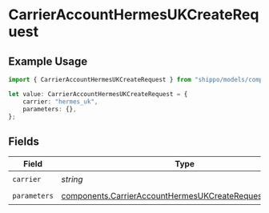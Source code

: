 # CarrierAccountHermesUKCreateRequest

## Example Usage

```typescript
import { CarrierAccountHermesUKCreateRequest } from "shippo/models/components";

let value: CarrierAccountHermesUKCreateRequest = {
    carrier: "hermes_uk",
    parameters: {},
};
```

## Fields

| Field                                                                                                                                | Type                                                                                                                                 | Required                                                                                                                             | Description                                                                                                                          | Example                                                                                                                              |
| ------------------------------------------------------------------------------------------------------------------------------------ | ------------------------------------------------------------------------------------------------------------------------------------ | ------------------------------------------------------------------------------------------------------------------------------------ | ------------------------------------------------------------------------------------------------------------------------------------ | ------------------------------------------------------------------------------------------------------------------------------------ |
| `carrier`                                                                                                                            | *string*                                                                                                                             | :heavy_check_mark:                                                                                                                   | N/A                                                                                                                                  | hermes_uk                                                                                                                            |
| `parameters`                                                                                                                         | [components.CarrierAccountHermesUKCreateRequestParameters](../../models/components/carrieraccounthermesukcreaterequestparameters.md) | :heavy_check_mark:                                                                                                                   | N/A                                                                                                                                  |                                                                                                                                      |